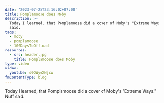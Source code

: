 ```yaml
---
date: '2023-07-25T23:16:02+07:00'
title: Pomplamoose does Moby
description: >-
  Today I learned, that Pomplamoose did a cover of Moby's "Extreme Ways". Nuff
  said.
tags:
  - moby
  - pomplamoose
  - 100DaysToOffload
resources:
  - src: header.jpg
    title: Pomplamoose does Moby
type: video
video:
  youtube: s0OWyoXNjcw
fmContentType: blog
---
```


Today I learned, that Pomplamoose did a cover of Moby's "Extreme Ways." Nuff said.
